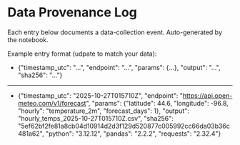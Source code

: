 # Data Provenance Log
Each entry below documents a data-collection event.
Auto-generated by the notebook.

Example entry format (udpate to match your data):
- {"timestamp_utc": "...", "endpoint": "...", "params": {...}, "output": "...", "sha256": "..."}

---

- {"timestamp_utc": "2025-10-27T015710Z", "endpoint": "https://api.open-meteo.com/v1/forecast", "params": {"latitude": 44.6, "longitude": -96.8, "hourly": "temperature_2m", "forecast_days": 1}, "output": "hourly_temps_2025-10-27T015710Z.csv", "sha256": "5ef62bf2fe81a8cb04d10914d2d3f129d520877c005992cc66da03b36c481a62", "python": "3.12.12", "pandas": "2.2.2", "requests": "2.32.4"}